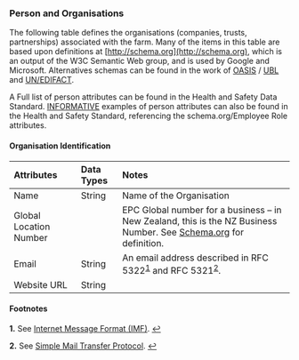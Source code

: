 ### Person and Organisations

The following table defines the organisations (companies, trusts, partnerships) associated with the farm. Many of the items in this table are based upon definitions at [http://schema.org](http://schema.org), which is an output of the W3C Semantic Web group, and is used by Google and Microsoft. Alternatives schemas can be found in the work of [OASIS](www.oasis-open.org) / [UBL](http://ubl.xml.org) and [UN/EDIFACT](www.unece.org/cefact/edifact). 

A Full list of person attributes can be found in the Health and Safety Data Standard. [INFORMATIVE](FMDS_Definitions-and-Abbreviations_Interpretation.md#Interpretation) examples of person attributes can also be found in the Health and Safety Standard, referencing the schema.org/Employee Role attributes.

#### Organisation Identification

Attributes | Data Types | Notes
:--------- | :--------- | :----
Name | String | Name of the Organisation
Global Location Number | | EPC Global number for a business – in New Zealand, this is the NZ Business Number. See [Schema.org](http://schema.org/globalLocationNumber) for definition.
Email | String | An email address described in RFC 5322<sup id="IMF">[1](#f1)</sup> and RFC 5321<sup id="SMTP">[2](#f2)</sup>.
Website	URL | String

#### Footnotes

<b id="f1">1.</b> See [Internet Message Format (IMF)](http://tools.ietf.org/html/rfc5322). [↩](#IMF)

<b id="f2">2.</b> See [Simple Mail Transfer Protocol](http://tools.ietf.org/html/rfc5321). [↩](#SMTP)
